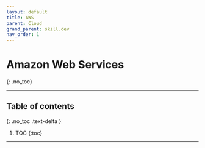 ```yaml
---
layout: default
title: AWS
parent: Cloud
grand_parent: skill.dev
nav_order: 1
---
```


# Amazon Web Services
{: .no_toc}

---

## Table of contents
{: .no_toc .text-delta }

1. TOC
{:toc}

---
